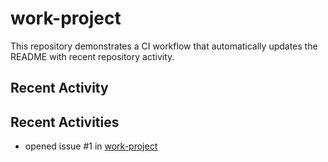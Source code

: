 # work-project

This repository demonstrates a CI workflow that automatically updates the README with recent repository activity.

## Recent Activity
<!--ACTIVITY-START-->
## Recent Activities
- opened issue #1 in [work-project](https://github.com/jayterry/work-project)
<!--ACTIVITY-START-->
<!--ACTIVITY-START-->
<!--ACTIVITY-START-->
<!--ACTIVITY-START-->
<!--ACTIVITY-START-->
<!--ACTIVITY-START-->
<!--ACTIVITY-START-->
